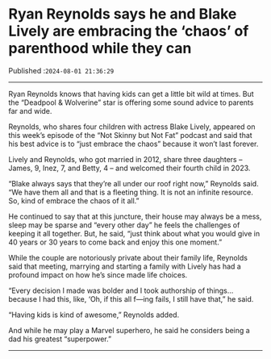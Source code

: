 # Ryan Reynolds says he and Blake Lively are embracing the ‘chaos’ of parenthood while they can

Published :`2024-08-01 21:36:29`

---

Ryan Reynolds knows that having kids can get a little bit wild at times. But the “Deadpool & Wolverine” star is offering some sound advice to parents far and wide.

Reynolds, who shares four children with actress Blake Lively, appeared on this week’s episode of the “Not Skinny but Not Fat” podcast and said that his best advice is to “just embrace the chaos” because it won’t last forever.

Lively and Reynolds, who got married in 2012, share three daughters – James, 9, Inez, 7, and Betty, 4 – and welcomed their fourth child in 2023.

“Blake always says that they’re all under our roof right now,” Reynolds said. “We have them all and that is a fleeting thing. It is not an infinite resource. So, kind of embrace the chaos of it all.”

He continued to say that at this juncture, their house may always be a mess, sleep may be sparse and “every other day” he feels the challenges of keeping it all together. But, he said, “just think about what you would give in 40 years or 30 years to come back and enjoy this one moment.”

While the couple are notoriously private about their family life, Reynolds said that meeting, marrying and starting a family with Lively has had a profound impact on how he’s since made life choices.

“Every decision I made was bolder and I took authorship of things… because I had this, like, ‘Oh, if this all f—ing fails, I still have that,” he said.

“Having kids is kind of awesome,” Reynolds added.

And while he may play a Marvel superhero, he said he considers being a dad his greatest “superpower.”

---

